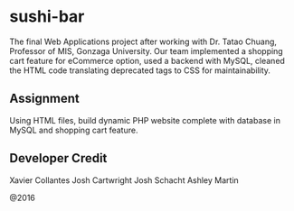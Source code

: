 # sushi-bar
The final Web Applications project after working with Dr. Tatao Chuang, Professor of MIS, Gonzaga University.  Our team implemented a shopping cart feature for eCommerce option, used a backend with MySQL, cleaned the HTML code translating deprecated tags to CSS for maintainability.  

## Assignment
Using HTML files, build dynamic PHP website complete with database in MySQL and shopping cart feature.  

## Developer Credit
Xavier Collantes 
Josh Cartwright 
Josh Schacht 
Ashley Martin 







@2016
